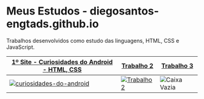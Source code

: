 # Meus Estudos - diegosantos-engtads.github.io

Trabalhos desenvolvidos como estudo das linguagens, HTML, CSS e JavaScript.

| [1º Site - Curiosidades do Android - HTML, CSS](https://github.com/diegosantos-engtads/diegosantos-engtads.github.io/tree/main/01-estudos-html-css/01-site-curiosidade-do-android) | [Trabalho 2](LINK_DO_TRABALHO_2) | [Trabalho 3](LINK_DO_TRABALHO_3) |
|------------|------------|------------|
| [![curiosidades-do-android](https://diegosantos-engtads.github.io/01-estudos-html-css/01-site-curiosidade-do-android/imagens/dan-droids.png)](https://github.com/diegosantos-engtads/diegosantos-engtads.github.io/tree/main/01-estudos-html-css/01-site-curiosidade-do-android) | [![Trabalho 2](https://via.placeholder.com/600x300.png?text=Trabalho+2)](LINK_DO_TRABALHO_2) | ![Caixa Vazia](https://via.placeholder.com/600x300.png?text=Trabalho+3) |
